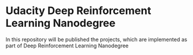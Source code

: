 # Udacity Deep Reinforcement Learning Nanodegree
In this repository will be published the projects, which are implemented as part of Deep Reinforcement Learning Nanodegree 
